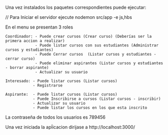 Una vez instalados los paquetes correspondientes puede ejecutar:

// Para Iniciar el servidor ejecute
nodemon src/app -e js,hbs

En el menu se presentan 3 roles

    Coordinador: - Puede crear cursos (Crear curso) (Deberías ser la primera accion a realizar)
                 - Puede listar cursos con sus estudiantes (Administrar cursos y estudiantes)
                 - Puede Cerrar cursos  (Listar cursos y estudiantes - cerrar curso)
                 - Puede eliminar aspirantes (Listar cursos y estudiantes - borrar aspirante) 
                 - Actualizar su usuario
    
    Interesado: - Puede listar cursos (Listar cursos)
                - Registrarse

    Aspirante:  - Puede listar cursos (Listar cursos)
                - Puede Inscribirse a cursos (Listar cursos - inscribir)
                - Actualizar su usuario
                - Puede listar los cursos en los que esta inscrito

La contraseña de todos los usuarios es 789456

Una vez iniciada la apĺicacion dirijase a http://localhost:3000/
